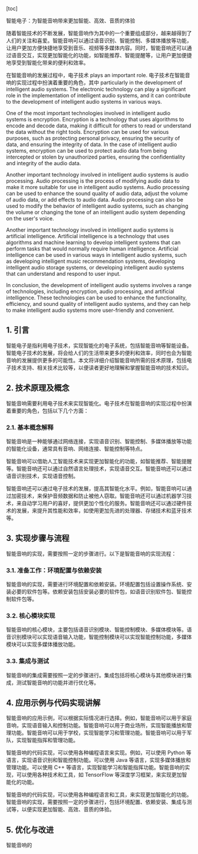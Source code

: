 
[toc]                    
                
                
智能电子：为智能音响带来更加智能、高效、音质的体验

随着智能技术的不断发展，智能音响作为其中的一个重要组成部分，越来越得到了人们的关注和喜爱。智能音响可以通过语音识别、智能控制、多媒体播放等功能，让用户更加方便快捷地享受到音乐、视频等多媒体内容。同时，智能音响还可以通过语音交互，实现更加智能化的功能，如智能推荐、智能提醒等，让用户更加便捷地享受到智能化带来的便利和效率。

在智能音响的发展过程中，电子技术 plays an important role. 电子技术在智能音响的实现过程中扮演着重要的角色，其中 particularly in the development of intelligent audio systems. The electronic technology can play a significant role in the implementation of intelligent audio systems, and it can contribute to the development of intelligent audio systems in various ways.

One of the most important technologies involved in intelligent audio systems is encryption. Encryption is a technology that uses algorithms to encode and decode data, making it difficult for others to read or understand the data without the right tools. Encryption can be used for various purposes, such as protecting personal privacy, ensuring the security of data, and ensuring the integrity of data. In the case of intelligent audio systems, encryption can be used to protect audio data from being intercepted or stolen by unauthorized parties, ensuring the confidentiality and integrity of the audio data.

Another important technology involved in intelligent audio systems is audio processing. Audio processing is the process of modifying audio data to make it more suitable for use in intelligent audio systems. Audio processing can be used to enhance the sound quality of audio data, adjust the volume of audio data, or add effects to audio data. Audio processing can also be used to modify the behavior of intelligent audio systems, such as changing the volume or changing the tone of an intelligent audio system depending on the user's voice.

Another important technology involved in intelligent audio systems is artificial intelligence. Artificial intelligence is a technology that uses algorithms and machine learning to develop intelligent systems that can perform tasks that would normally require human intelligence. Artificial intelligence can be used in various ways in intelligent audio systems, such as developing intelligent music recommendation systems, developing intelligent audio storage systems, or developing intelligent audio systems that can understand and respond to user input.

In conclusion, the development of intelligent audio systems involves a range of technologies, including encryption, audio processing, and artificial intelligence. These technologies can be used to enhance the functionality, efficiency, and sound quality of intelligent audio systems, and they can help to make intelligent audio systems more user-friendly and convenient.



## 1. 引言

智能电子是指利用电子技术，实现智能化的电子系统，包括智能音响等智能设备。智能电子技术的发展，将会给人们的生活带来更多的便利和效率，同时也会为智能音响的发展提供更多的可能性。本文将详细介绍智能音响所需的技术原理，包括电子技术支持、相关技术比较等，以便读者更好地理解和掌握智能音响的技术知识。



## 2. 技术原理及概念

智能音响需要利用电子技术来实现智能化。电子技术在智能音响的实现过程中扮演着重要的角色，包括以下几个方面：

### 2.1. 基本概念解释

智能音响是一种能够通过网络连接，实现语音识别、智能控制、多媒体播放等功能的智能化设备，通常具有音响、网络连接、智能控制等特点。

智能音响可以借助人工智能技术来实现更加智能化的功能，如智能推荐、智能提醒等。智能音响还可以通过自然语言处理技术，实现语音交互。智能音响还可以通过语音识别技术，实现语音控制。

智能音响还可以通过电子技术的发展，提高其智能化水平。例如，智能音响可以通过加密技术，来保护音频数据和防止被他人窃取。智能音响还可以通过机器学习技术，来自动学习用户的喜好，提供更加个性化的服务。智能音响还可以通过硬件技术的发展，来提升其性能和效率，如使用更加先进的处理器、存储技术和蓝牙技术等。



## 3. 实现步骤与流程

智能音响的实现，需要按照一定的步骤进行。以下是智能音响的实现流程：

### 3.1. 准备工作：环境配置与依赖安装

智能音响的实现，需要进行环境配置和依赖安装。环境配置包括设置操作系统、安装必要的软件包等。依赖安装包括安装必要的软件包，如语音识别软件包、智能控制软件包等。

### 3.2. 核心模块实现

智能音响的核心模块，主要包括语音识别模块、智能控制模块、多媒体模块等。语音识别模块可以实现语音输入功能，智能控制模块可以实现智能控制功能，多媒体模块可以实现多媒体播放功能。

### 3.3. 集成与测试

智能音响的集成需要按照一定的步骤进行。集成包括将核心模块与其他模块进行集成，测试智能音响的功能并进行优化等。



## 4. 应用示例与代码实现讲解

智能音响的应用示例，可以根据实际情况进行选择。例如，智能音响可以用于家庭音响，实现语音输入和控制功能。智能音响可以用于商业场所，实现智能播放和管理功能。智能音响可以用于学校，实现智能学习和管理功能。智能音响可以用于军队，实现智能指挥和管理功能。

智能音响的代码实现，可以使用各种编程语言来实现。例如，可以使用 Python 等语言，实现语音识别和智能控制功能。可以使用 Java 等语言，实现多媒体播放和管理功能。可以使用 C++ 等语言，实现智能学习和智能指挥功能。智能音响的实现，可以使用各种技术和工具，如 TensorFlow 等深度学习框架，来实现更加智能化的功能。

智能音响的代码实现，可以使用各种编程语言和工具，来实现更加智能化的功能。智能音响的实现，需要按照一定的步骤进行，包括环境配置、依赖安装、集成与测试等，以便实现更加智能、高效、音质的体验。



## 5. 优化与改进

智能音响的

